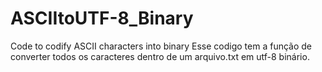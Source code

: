 # ASCIItoUTF-8_Binary
Code to codify ASCII characters into binary
Esse codigo tem a função de converter todos os caracteres dentro de um arquivo.txt em utf-8 binário.
